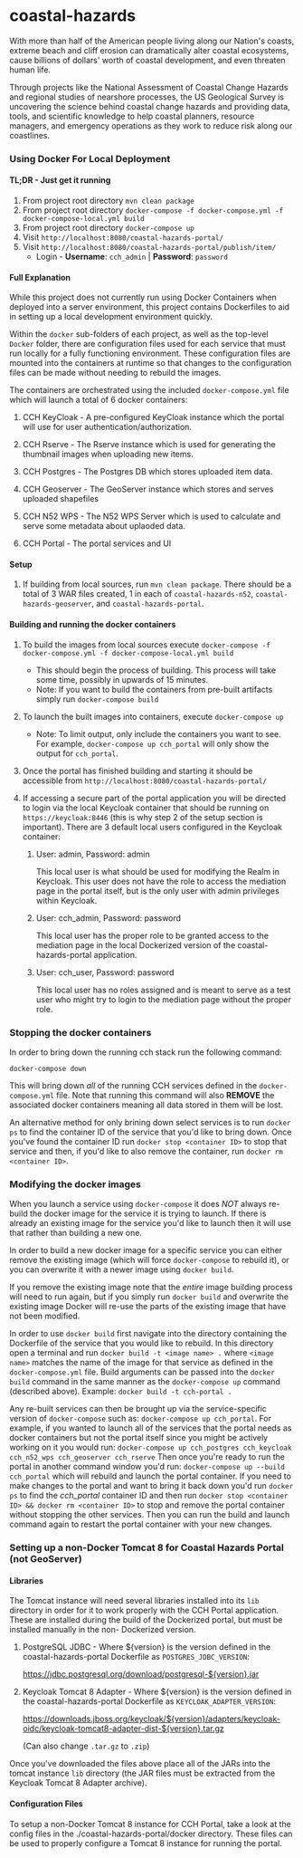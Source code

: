 coastal-hazards
===============

With more than half of the American people living along our Nation's coasts,
extreme beach and cliff erosion can dramatically alter coastal ecosystems, cause
billions of dollars' worth of coastal development, and even threaten human life.

Through projects like the National Assessment of Coastal Change Hazards and
regional studies of nearshore processes, the US Geological Survey is uncovering
the science behind coastal change hazards and providing data, tools, and
scientific knowledge to help coastal planners, resource managers, and emergency
operations as they work to reduce risk along our coastlines.

### **Using Docker For Local Deployment**

#### TL;DR - Just get it running

1. From project root directory `mvn clean package`
2. From project root directory `docker-compose -f docker-compose.yml -f docker-compose-local.yml build`
3. From project root directory `docker-compose up`
4. Visit `http://localhost:8080/coastal-hazards-portal/`
5. Visit `http://localhost:8080/coastal-hazards-portal/publish/item/`
    - Login - **Username**: `cch_admin` | **Password**: `password`

#### Full Explanation

While this project does not currently run using Docker Containers when deployed
into a server environment, this project contains Dockerfiles to aid in setting
up a local development environment quickly.

Within the `docker` sub-folders of each project, as well as the top-level
`Docker` folder, there are configuration files used for each service that must
run locally for a fully functioning environment. These configuration files are
mounted into the containers at runtime so that changes to the configuration
files can be made without needing to rebuild the images.

The containers are orchestrated using the included `docker-compose.yml` file
which will launch a total of 6 docker containers:

1. CCH KeyCloak - A pre-configured KeyCloak instance which the portal will use for
user authentication/authorization.

2. CCH Rserve - The Rserve instance which is used for generating the thumbnail
images when uploading new items.

3. CCH Postgres - The Postgres DB which stores uploaded item data.

4. CCH Geoserver - The GeoServer instance which stores and serves uploaded shapefiles

5. CCH N52 WPS - The N52 WPS Server which is used to calculate and serve some metadata
about uplaoded data.

6. CCH Portal - The portal services and UI

#### Setup
1. If building from local sources, run `mvn clean package`. There should be a
   total of 3 WAR files created, 1 in each of `coastal-hazards-n52`,
   `coastal-hazards-geoserver`, and `coastal-hazards-portal`.

#### Building and running the docker containers

1. To build the images from local sources execute 
    `docker-compose -f docker-compose.yml -f docker-compose-local.yml build`
    * This should begin the process of building. This process will take some
      time, possibly in upwards of 15 minutes.
    * Note: If you want to build the containers from pre-built artifacts
      simply run `docker-compose build`

2. To launch the built images into containers, execute `docker-compose up`
    * Note: To limit output, only include the containers you want to see. For
      example, `docker-compose up cch_portal` will only show the output for
      `cch_portal`.

3. Once the portal has finished building and starting it should be accessible
   from `http://localhost:8080/coastal-hazards-portal/`

4. If accessing a secure part of the portal application you will be directed to
   login via the local Keycloak container that should be running on
   `https://keycloak:8446` (this is why step 2 of the setup section is
   important). There are 3 default local users configured in the Keycloak
   container:

    1. User: admin, Password: admin

        This local user is what should be used for modifying the Realm in
        Keycloak. This user does not have the role to access the mediation page
        in the portal itself, but is the only user with admin privileges within
        Keycloak.

    2. User: cch_admin, Password: password

        This local user has the proper role to be granted access to the
        mediation page in the local Dockerized version of the
        coastal-hazards-portal application.

    3. User: cch_user, Password: password

        This local user has no roles assigned and is meant to serve as a test
        user who might try to login to the mediation page without the proper
        role.

### **Stopping the docker containers**

In order to bring down the running cch stack run the following command:

`docker-compose down`

This will bring down _all_ of the running CCH services defined in the
`docker-compose.yml` file. Note that running this command will also __REMOVE__
the associated docker containers meaning all data stored in them will be lost.

An alternative method for only brining down select services is to run 
`docker ps` to find the container ID of the service that you'd like to bring down.
Once you've found the container ID run `docker stop <container ID>` to stop
that service and then, if you'd like to also remove the container, run 
`docker rm <container ID>`.

### **Modifying the docker images**

When you launch a service using `docker-compose` it does _NOT_ always re-build
the docker image for the service it is trying to launch. If there is already an
existing image for the service you'd like to launch then it will use that rather
than building a new one.

In order to build a new docker image for a specific service you can either
remove the existing image (which will force `docker-compose` to rebuild it), or
you can overwrite it with a newer image using `docker build`.

If you remove the existing image note that the _entire_ image building process
will need to run again, but if you simply run `docker build` and overwrite the
existing image Docker will re-use the parts of the existing image that have not
been modified.

In order to use `docker build` first navigate into the directory containing the
Dockerfile of the service that you would like to rebuild. In this directory
open a terminal and run `docker build -t <image name> .` where `<image name>`
matches the name of the image for that service as defined in the
`docker-compose.yml` file. Build arguments can be passed into the `docker build`
command in the same manner as the `docker-compose up` command (described above).
Example: `docker build -t cch-portal .`

Any re-built services can then be brought up via the service-specific version of
`docker-compose` such as: `docker-compose up cch_portal`. For example, if you
wanted to launch all of the services that the portal needs as docker containers
but not the portal itself since you might be actively working on it you would run:
`docker-compose up cch_postgres cch_keycloak cch_n52_wps cch_geoserver cch_rserve`
Then once you're ready to run the portal in another command window you'd run:
`docker-compose up --build cch_portal` which will rebuild and launch the portal
container. If you need to make changes to the portal and want to bring it back down
you'd run `docker ps` to find the _cch\_portal_ container ID and then run 
`docker stop <container ID> && docker rm <container ID>` to stop and remove the
portal container without stopping the other services. Then you can run the build
and launch command again to restart the portal container with your new changes.

### **Setting up a non-Docker Tomcat 8 for Coastal Hazards Portal (not GeoServer)**
#### Libraries
The Tomcat instance will need several libraries installed into its `lib`
directory in order for it to work properly with the CCH Portal application.
These are installed during the build of the Dockerized portal, but must be
installed manually in the non- Dockerized version.

1. PostgreSQL JDBC - Where ${version} is the version defined in the
   coastal-hazards-portal Dockerfile as `POSTGRES_JDBC_VERSION`: 

    https://jdbc.postgresql.org/download/postgresql-${version}.jar

2. Keycloak Tomcat 8 Adapter - Where ${version} is the version defined in the
   coastal-hazards-portal Dockerfile as `KEYCLOAK_ADAPTER_VERSION`: 

    https://downloads.jboss.org/keycloak/${version}/adapters/keycloak-oidc/keycloak-tomcat8-adapter-dist-${version}.tar.gz
    

    (Can also change `.tar.gz` to `.zip`)

Once you've downloaded the files above place all of the JARs into the tomcat
instance `lib` directory (the JAR files must be extracted from the Keycloak
Tomcat 8 Adapter archive).

#### Configuration Files

To setup a non-Docker Tomcat 8 instance for CCH Portal, take a look at the
config files in the ./coastal-hazards-portal/docker directory. These files can
be used to properly configure a Tomcat 8 instance for running the portal.